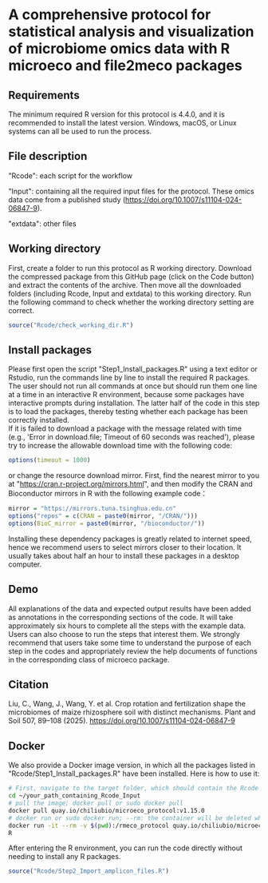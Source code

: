 
# A comprehensive protocol for statistical analysis and visualization of microbiome omics data with R microeco and file2meco packages



## Requirements

The minimum required R version for this protocol is 4.4.0, and it is recommended to install the latest version.
Windows, macOS, or Linux systems can all be used to run the process.


## File description

"Rcode": each script for the workflow

"Input": containing all the required input files for the protocol. These omics data come from a published study (https://doi.org/10.1007/s11104-024-06847-9).

"extdata": other files


## Working directory

First, create a folder to run this protocol as R working directory.
Download the compressed package from this GitHub page (click on the Code button) and extract the contents of the archive.
Then move all the downloaded folders (including Rcode, Input and extdata) to this working directory.
Run the following command to check whether the working directory setting are correct.

```r
source("Rcode/check_working_dir.R")
```


## Install packages

Please first open the script "Step1_Install_packages.R" using a text editor or Rstudio,
run the commands line by line to install the required R packages. 
The user should not run all commands at once but should run them one line at a time in an interactive R environment, 
because some packages have interactive prompts during installation.
The latter half of the code in this step is to load the packages, thereby testing whether each package has been correctly installed.  
If it is failed to download a package with the message related with time (e.g., 'Error in download.file; Timeout of 60 seconds was reached'),
please try to increase the allowable download time with the following code:

```r
options(timeout = 1000)
```

or change the resource download mirror. First, find the nearest mirror to you at "https://cran.r-project.org/mirrors.html", 
and then modify the CRAN and Bioconductor mirrors in R with the following example code：

```r
mirror = "https://mirrors.tuna.tsinghua.edu.cn"
options("repos" = c(CRAN = paste0(mirror, "/CRAN/")))
options(BioC_mirror = paste0(mirror, "/bioconductor/"))
```

Installing these dependency packages is greatly related to internet speed, hence we recommend users to select mirrors closer to their location.
It usually takes about half an hour to install these packages in a desktop computer.


## Demo

All explanations of the data and expected output results have been added as annotations in the corresponding sections of the code.
It will take approximately six hours to complete all the steps with the example data. 
Users can also choose to run the steps that interest them.
We strongly recommend that users take some time to understand the purpose of each step in the codes and 
appropriately review the help documents of functions in the corresponding class of microeco package. 


## Citation

Liu, C., Wang, J., Wang, Y. et al. Crop rotation and fertilization shape the microbiomes of maize rhizosphere soil with distinct mechanisms. 
Plant and Soil 507, 89–108 (2025). https://doi.org/10.1007/s11104-024-06847-9



## Docker

We also provide a Docker image version, in which all the packages listed in "Rcode/Step1_Install_packages.R" have been installed.
Here is how to use it:

```bash
# First, navigate to the target folder, which should contain the Rcode and Input folders.
cd ~/your_path_containing_Rcode_Input
# pull the image; docker pull or sudo docker pull
docker pull quay.io/chiliubio/microeco_protocol:v1.15.0
# docker run or sudo docker run; --rm: the container will be deleted when it exits; -it: interactive
docker run -it --rm -v $(pwd):/rmeco_protocol quay.io/chiliubio/microeco_protocol:v1.15.0 /bin/bash
R
```

After entering the R environment, you can run the code directly without needing to install any R packages.

```r
source("Rcode/Step2_Import_amplicon_files.R")
```







